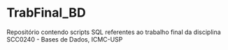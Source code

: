# TrabFinal_BD
Repositório contendo scripts SQL referentes ao trabalho final da disciplina SCC0240 - Bases de Dados, ICMC-USP
